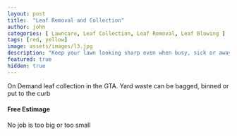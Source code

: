 ```yaml
---
layout: post
title:  "Leaf Removal and Collection"
author: john
categories: [ Lawncare, Leaf Collection, Leaf Removal, Leaf Blowing ]
tags: [red, yellow]
image: assets/images/l3.jpg
description: "Keep your lawn looking sharp even when busy, sick or away."
featured: true
hidden: true
---
```


On Demand leaf collection in the GTA. Yard waste can be bagged, binned or put to the curb

#### Free Estimage

No job is too big or too small
